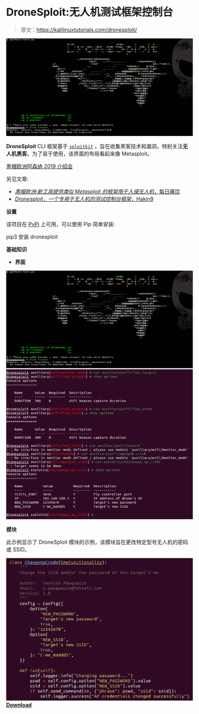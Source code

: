 # DroneSploit:无人机测试框架控制台

> 原文：<https://kalilinuxtutorials.com/dronesploit/>

[![DroneSploit – Drone Pentesting Framework Console](img/587213561b277e2a7a17983f5bd310f3.png "DroneSploit – Drone Pentesting Framework Console")](https://1.bp.blogspot.com/-u-YzXKNYVcI/XxRCF60H7OI/AAAAAAAAG8E/ljGAxmtZniMA5qmV9XDhM9Cg1ZNfKXlrQCLcBGAsYHQ/s1600/DroneSploit%25281%2529.png)

**DroneSploit** CLI 框架基于 [`sploitkit`](https://github.com/dhondta/python-sploitkit) ，旨在收集黑客技术和漏洞，特别关注**无人机黑客**。为了易于使用，该界面的布局看起来像 Metasploit。

[黑帽欧洲阿森纳 2019 介绍会](https://dhondta.github.io/dronesploit/docs/blackhat-eu19-arsenal.pdf)

另见文章:

*   [*黑帽欧洲:新工具提供类似 Metasploit 的框架用于入侵无人机*，每日痛饮](https://portswigger.net/daily-swig/black-hat-europe-new-tool-offers-metasploit-like-framework-for-hacking-into-drones)
*   [*Dronesploit，一个专用于无人机的测试控制台框架*，Hakin9](https://hakin9.org/dronesploit-a-pentesting-console-framework-dedicated-to-drones/)

**设置**

该项目在 [PyPi](https://pypi.python.org/pypi/dronesploit/) 上可用，可以使用 Pip 简单安装:

pip3 安装 dronesploit

**基础知识**

*   **界面**

![DroneSploit – Drone Pentesting Framework Console](img/587213561b277e2a7a17983f5bd310f3.png "DroneSploit – Drone Pentesting Framework Console")![](img/2d79b684788c27e52bf7bb2e9f775dc6.png)

**模块**

此示例显示了 DroneSploit 模块的示例，该模块旨在更改特定型号无人机的密码或 SSID。

![](img/469a4d023c1103fdfcd77a80bb3df123.png)[**Download**](https://github.com/dhondta/dronesploit)